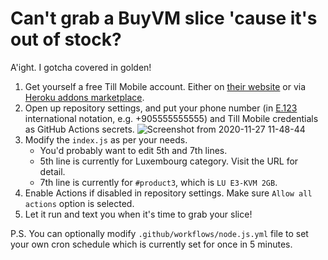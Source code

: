 # Can't grab a BuyVM slice 'cause it's out of stock?
A'ight. I gotcha covered in golden!

1. Get yourself a free Till Mobile account. Either on [their website](https://tillmobile.com) or via [Heroku addons marketplace](https://elements.heroku.com/addons/till).
2. Open up repository settings, and put your phone number (in [E.123](https://en.wikipedia.org/wiki/E.123#Example_formats) international notation, e.g. +905555555555) and Till Mobile credentials as GitHub Actions secrets.
   ![Screenshot from 2020-11-27 11-48-44](https://user-images.githubusercontent.com/41230766/100429641-a8d27000-30a6-11eb-8701-53f7c33fc479.png)
3. Modify the `index.js` as per your needs.
   * You'd probably want to edit 5th and 7th lines.
   * 5th line is currently for Luxembourg category. Visit the URL for detail.
   * 7th line is currently for `#product3`, which is `LU E3-KVM 2GB`.
4. Enable Actions if disabled in repository settings. Make sure `Allow all actions` option is selected.
5. Let it run and text you when it's time to grab your slice!

P.S. You can optionally modify `.github/workflows/node.js.yml` file to set your own cron schedule which is currently set for once in 5 minutes.
